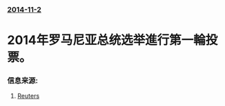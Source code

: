 ### [2014-11-2](/news/2014/11/2/index.md)

##### 
#  2014年罗马尼亚总统选举進行第一輪投票。 




### 信息来源:

1. [Reuters](http://www.reuters.com/article/2014/11/03/us-romania-election-idUSKBN0IL3BN20141103)
